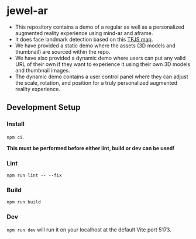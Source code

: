 # jewel-ar

- This repository contains a demo of a regular as well as a personalized augmented reality experience using mind-ar and aframe.
- It does face landmark detection based on this [TFJS map](https://github.com/tensorflow/tfjs-models/blob/master/face-landmarks-detection/mesh_map.jpg).
- We have provided a static demo where the assets (3D models and thumbnail) are sourced within the repo.
- We have also provided a dynamic demo where users can put any valid URL of their own if they want to experience it using their own 3D models and thumbnail images.
- The dynamic demo contains a user control panel where they can adjust the scale, rotation, and position for a truly personalized augmented reality experience.

## Development Setup

### Install

`npm ci`.

**This must be performed before either lint, build or dev can be used!**

### Lint

`npm run lint -- --fix`

### Build

`npm run build`

### Dev

`npm run dev` will run it on your localhost at the default Vite port 5173.
